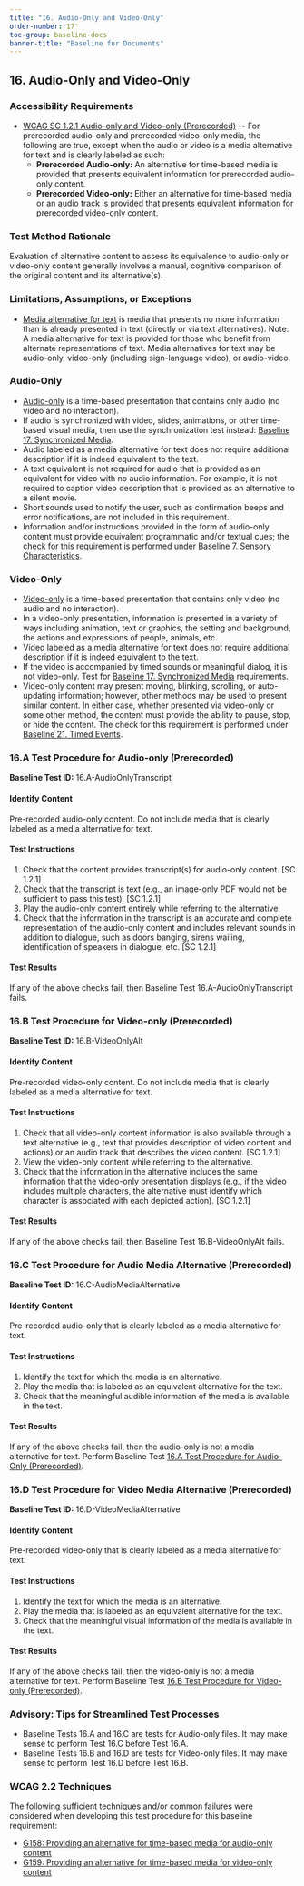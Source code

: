 ```yaml
---
title: "16. Audio-Only and Video-Only"
order-number: 17'
toc-group: baseline-docs
banner-title: "Baseline for Documents"
---
```


## 16. Audio-Only and Video-Only

### Accessibility Requirements

-   [WCAG SC 1.2.1 Audio-only and Video-only (Prerecorded)](https://www.w3.org/WAI/WCAG22/Understanding/audio-only-and-video-only-prerecorded) -- For prerecorded audio-only and prerecorded video-only media, the following are true, except when the audio or video is a media alternative for text and is clearly labeled as such:
    -   **Prerecorded Audio-only:** An alternative for time-based media is provided that presents equivalent information for prerecorded audio-only content.
    -   **Prerecorded Video-only:** Either an alternative for time-based media or an audio track is provided that presents equivalent information for prerecorded video-only content.

### Test Method Rationale

Evaluation of alternative content to assess its equivalence to audio-only or video-only content generally involves a manual, cognitive comparison of the original content and its alternative(s).

### Limitations, Assumptions, or Exceptions

-   [Media alternative for text](https://www.w3.org/TR/WCAG22/#dfn-media-alternative-for-text) is media that presents no more information than is already presented in text (directly or via text alternatives). Note: A media alternative for text is provided for those who benefit from alternate representations of text. Media alternatives for text may be audio-only, video-only (including sign-language video), or audio-video.

### Audio-Only

-   [Audio-only](https://www.w3.org/TR/WCAG22/#dfn-audio-only) is a time-based presentation that contains only audio (no video and no interaction).
-   If audio is synchronized with video, slides, animations, or other time-based visual media, then use the synchronization test instead: [Baseline 17. Synchronized Media]({{site.baseurl}}/document-baselines/17SyncMediaDocs).
-   Audio labeled as a media alternative for text does not require additional description if it is indeed equivalent to the text.
-   A text equivalent is not required for audio that is provided as an equivalent for video with no audio information. For example, it is not required to caption video description that is provided as an alternative to a silent movie.
-   Short sounds used to notify the user, such as confirmation beeps and error notifications, are not included in this requirement.
-   Information and/or instructions provided in the form of audio-only content must provide equivalent programmatic and/or textual cues; the check for this requirement is performed under [Baseline 7. Sensory Characteristics]({{site.baseurl}}/document-baselines/07SensoryDocs).

### Video-Only

-   [Video-only](https://www.w3.org/TR/WCAG22/#dfn-video-only) is a time-based presentation that contains only video (no audio and no interaction).
-   In a video-only presentation, information is presented in a variety of ways including animation, text or graphics, the setting and background, the actions and expressions of people, animals, etc.
-   Video labeled as a media alternative for text does not require additional description if it is indeed equivalent to the text.
-   If the video is accompanied by timed sounds or meaningful dialog, it is not video-only. Test for [Baseline 17. Synchronized Media]({{site.baseurl}}/document-baselines/17SyncMediaDocs) requirements.
-   Video-only content may present moving, blinking, scrolling, or auto-updating information; however, other methods may be used to present similar content. In either case, whether presented via video-only or some other method, the content must provide the ability to pause, stop, or hide the content. The check for this requirement is performed under [Baseline 21. Timed Events]({{site.baseurl}}/document-baselines/21TimedEventsDocs).

### 16.A Test Procedure for Audio-only (Prerecorded)

**Baseline Test ID:** 16.A-AudioOnlyTranscript

#### Identify Content

<p id="d16aIC">Pre-recorded audio-only content. Do not include media that is clearly labeled as a media alternative for text.</p>

#### Test Instructions

<ol id="d16aTI">
    <li id="d16aTI-1">Check that the content provides transcript(s) for audio-only content. [SC 1.2.1]</li>
    <li id="d16aTI-2">Check that the transcript is text (e.g., an image-only PDF would not be sufficient to pass this test). [SC 1.2.1]</li>
    <li id="d16aTI-3">Play the audio-only content entirely while referring to the alternative.</li>
    <li id="d16aTI-4">Check that the information in the transcript is an accurate and complete representation of the audio-only content and includes relevant sounds in addition to dialogue, such as doors banging, sirens wailing, identification of speakers in dialogue, etc. [SC 1.2.1]</li>
</ol>

#### Test Results

<p id="d16aTR">If any of the above checks fail, then Baseline Test 16.A-AudioOnlyTranscript fails.</p>

### 16.B Test Procedure for Video-only (Prerecorded)

**Baseline Test ID:** 16.B-VideoOnlyAlt

#### Identify Content

<p id="d16bIC">Pre-recorded video-only content. Do not include media that is clearly labeled as a media alternative for text.</p>

#### Test Instructions

<ol id="d16bTI">
    <li id="d16bTI-1">Check that all video-only content information is also available through a text alternative (e.g., text that provides description of video content and actions) or an audio track that describes the video content. [SC 1.2.1]</li>
    <li id="d16bTI-2">View the video-only content while referring to the alternative.</li>
    <li id="d16bTI-3">Check that the information in the alternative includes the same information that the video-only presentation displays (e.g., if the video includes multiple characters, the alternative must identify which character is associated with each depicted action). [SC 1.2.1]</li>
</ol>

#### Test Results

<p id="d16bTR">If any of the above checks fail, then Baseline Test 16.B-VideoOnlyAlt fails.</p>

### 16.C Test Procedure for Audio Media Alternative (Prerecorded)

**Baseline Test ID:** 16.C-AudioMediaAlternative

#### Identify Content

<p id="d16cIC">Pre-recorded audio-only that is clearly labeled as a media alternative for text.</p>

#### Test Instructions

<ol id="d16cTI">
    <li id="d16cTI-1">Identify the text for which the media is an alternative.</li>
    <li id="d16cTI-2">Play the media that is labeled as an equivalent alternative for the text.</li>
    <li id="d16cTI-3">Check that the meaningful audible information of the media is available in the text.</li>
</ol>

#### Test Results

<p id="d16cTR">If any of the above checks fail, then the audio-only is not a media alternative for text. Perform Baseline Test <a href="{{site.baseurl}}/document-baselines/16AudioVideoDocs/#16a-test-procedure-for-audio-only-prerecorded">16.A Test Procedure for Audio-Only (Prerecorded)</a>.</p>

### 16.D Test Procedure for Video Media Alternative (Prerecorded)

**Baseline Test ID:** 16.D-VideoMediaAlternative

#### Identify Content

<p id="d16dIC">Pre-recorded video-only that is clearly labeled as a media alternative for text.</p>

#### Test Instructions

<ol id="d16dTI">
    <li id="d16dTI-1">Identify the text for which the media is an alternative.</li>
    <li id="d16dTI-2">Play the media that is labeled as an equivalent alternative for the text.</li>
    <li id="d16dTI-3">Check that the meaningful visual information of the media is available in the text.</li>
</ol>

#### Test Results

<p id="d16dTR">If any of the above checks fail, then the video-only is not a media alternative for text. Perform Baseline Test <a href="{{site.baseurl}}/document-baselines/16AudioVideoDocs/#16b-test-procedure-for-video-only-prerecorded">16.B Test Procedure for Video-only (Prerecorded)</a>.</p>


### Advisory: Tips for Streamlined Test Processes

- Baseline Tests 16.A and 16.C are tests for Audio-only files. It may make sense to perform Test 16.C before Test 16.A.
- Baseline Tests 16.B and 16.D are tests for Video-only files. It may make sense to perform Test 16.D before Test 16.B.

### WCAG 2.2 Techniques

The following sufficient techniques and/or common failures were considered when developing this test procedure for this baseline requirement:

-   [G158: Providing an alternative for time-based media for audio-only content](https://www.w3.org/WAI/WCAG22/Techniques/general/G158)
-   [G159: Providing an alternative for time-based media for video-only content](https://www.w3.org/WAI/WCAG22/Techniques/general/G159)
